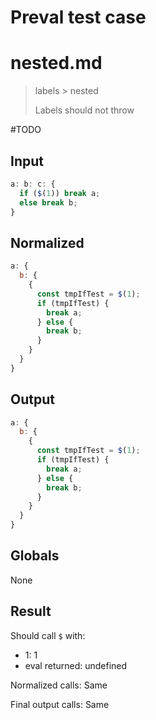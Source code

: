# Preval test case

# nested.md

> labels > nested
>
> Labels should not throw

#TODO

## Input

`````js filename=intro
a: b: c: {
  if ($(1)) break a;
  else break b;
}
`````

## Normalized

`````js filename=intro
a: {
  b: {
    {
      const tmpIfTest = $(1);
      if (tmpIfTest) {
        break a;
      } else {
        break b;
      }
    }
  }
}
`````

## Output

`````js filename=intro
a: {
  b: {
    {
      const tmpIfTest = $(1);
      if (tmpIfTest) {
        break a;
      } else {
        break b;
      }
    }
  }
}
`````

## Globals

None

## Result

Should call `$` with:
 - 1: 1
 - eval returned: undefined

Normalized calls: Same

Final output calls: Same
